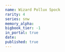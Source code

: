 ```yaml
---
name: Wizard Pollux Spock
rarity: 4
series: snw
memory_alpha:
bigbook_tier: -1
in_portal: true
date:
published: true
---
```



